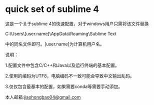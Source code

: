 # quick set of sublime 4

这是一个关于sublime 4的快速配置，对于windows用户只需将该文件替换

C:\Users\\[user.name]\AppData\Roaming\Sublime Text

中的同名文件即可。[user.name]为计算机用户名。

说明：

1.配置文件中包含C/C++和Java以及运行终端的基本配置。

2.使用的编码为UTF8，电脑编码不一致可能会导致中文输出乱码。

3.仅仅包含最基本的配置，如果需要conda等需要手动添加。


本人邮箱:jiaohongbao04@gmail.com
